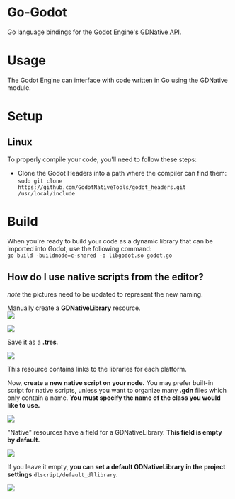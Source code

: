 # Go-Godot
Go language bindings for the [Godot Engine](https://godotengine.org/)'s [GDNative API](https://github.com/GodotNativeTools/godot_headers).

# Usage
The Godot Engine can interface with code written in Go using the GDNative module. 

# Setup

## Linux
To properly compile your code, you'll need to follow these steps:

* Clone the Godot Headers into a path where the compiler can find them:    
`sudo git clone https://github.com/GodotNativeTools/godot_headers.git /usr/local/include`

# Build
When you're ready to build your code as a dynamic library that can be imported into
Godot, use the following command:    
`go build -buildmode=c-shared -o libgodot.so godot.go`    

## How do I use native scripts from the editor?

*note* the pictures need to be updated to represent the new naming.

Manually create a **GDNativeLibrary** resource.    
![](https://raw.githubusercontent.com/GodotNativeTools/godot_headers/master/images/faq/dllibrary_create_new_resource.png)

![](https://raw.githubusercontent.com/GodotNativeTools/godot_headers/master/images/faq/dllibrary_create_new_dllibrary.png)

Save it as a **.tres**.

![](https://raw.githubusercontent.com/GodotNativeTools/godot_headers/master/images/faq/dllibrary_save_as_resource.png)

This resource contains links to the libraries for each platform.

Now, **create a new native script on your node.** You may prefer built-in script for native scripts, unless you want to organize many **.gdn** files which only contain a name. **You must specify the name of the class you would like to use.**

![](https://raw.githubusercontent.com/GodotNativeTools/godot_headers/master/images/faq/create_dlscript.png?raw=true)

"Native" resources have a field for a GDNativeLibrary. **This field is empty by default.**

![](https://raw.githubusercontent.com/GodotNativeTools/godot_headers/master/images/faq/set_script_dllibrary.png?raw=true)

If you leave it empty, **you can set a default GDNativeLibrary in the project settings** ```dlscript/default_dllibrary```.

![](https://raw.githubusercontent.com/GodotNativeTools/godot_headers/master/images/faq/set_project_dllibrary.png?raw=true)
